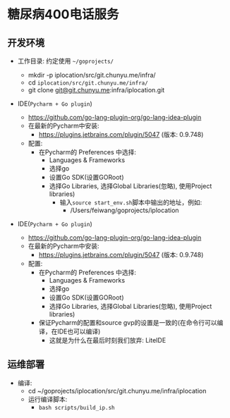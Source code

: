 # 糖尿病400电话服务

## 开发环境
* 工作目录: 约定使用 `~/goprojects/`
	* mkdir -p iplocation/src/git.chunyu.me/infra/
	* cd `iplocation/src/git.chunyu.me/infra/`
	* git clone git@git.chunyu.me:infra/iplocation.git
* IDE(`Pycharm + Go plugin`)
	* https://github.com/go-lang-plugin-org/go-lang-idea-plugin
	* 在最新的Pycharm中安装:
		* https://plugins.jetbrains.com/plugin/5047 (版本: 0.9.748)
    * 配置:
	    * 在Pycharm的 Preferences 中选择:
		    * Languages & Frameworks
		    * 选择go
		    * 设置Go SDK(设置GORoot)
		    * 选择Go Libraries, 选择Global Libraries(忽略), 使用Project libraries)
			    * 输入`source start_env.sh`脚本中输出的地址，例如:
				    * /Users/feiwang/goprojects/iplocation


* IDE(`Pycharm + Go plugin`)
	* https://github.com/go-lang-plugin-org/go-lang-idea-plugin
	* 在最新的Pycharm中安装:
		* https://plugins.jetbrains.com/plugin/5047 (版本: 0.9.748)
    * 配置:
	    * 在Pycharm的 Preferences 中选择:
		    * Languages & Frameworks
		    * 选择go
		    * 设置Go SDK(设置GORoot)
		    * 选择Go Libraries, 选择Global Libraries(忽略), 使用Project libraries)
	    * 保证Pycharm的配置和source gvp的设置是一致的(在命令行可以编译，在IDE也可以编译)
		    * 这就是为什么在最后时刻我们放弃: LiteIDE


## 运维部署
* 编译:
	* cd ~/goprojects/iplocation/src/git.chunyu.me/infra/iplocation
	* 运行编译脚本:
		* `bash scripts/build_ip.sh`
